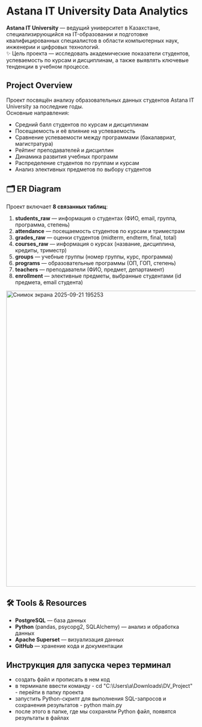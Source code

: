 # Astana IT University Data Analytics

**Astana IT University** — ведущий университет в Казахстане, специализирующийся на IT-образовании и подготовке квалифицированных специалистов в области компьютерных наук, инженерии и цифровых технологий.  
✨ Цель проекта — исследовать академические показатели студентов, успеваемость по курсам и дисциплинам, а также выявлять ключевые тенденции в учебном процессе.

## Project Overview
Проект посвящён анализу образовательных данных студентов Astana IT University за последние годы.  
Основные направления:
- Средний балл студентов по курсам и дисциплинам  
- Посещаемость и её влияние на успеваемость  
- Сравнение успеваемости между программами (бакалавриат, магистратура)  
- Рейтинг преподавателей и дисциплин  
- Динамика развития учебных программ  
- Распределение студентов по группам и курсам  
- Анализ элективных предметов по выбору студентов  

## 🗂️ ER Diagram
Проект включает **8 связанных таблиц**:

1. **students_raw** — информация о студентах (ФИО, email, группа, программа, степень)  
2. **attendance** — посещаемость студентов по курсам и триместрам  
3. **grades_raw** — оценки студентов (midterm, endterm, final, total)  
4. **courses_raw** — информация о курсах (название, дисциплина, кредиты, триместр)  
5. **groups** — учебные группы (номер группы, курс, программа)  
6. **programs** — образовательные программы (ОП, ГОП, степень)  
7. **teachers** — преподаватели (ФИО, предмет, департамент)  
8. **enrollment** — элективные предметы, выбранные студентами (id предмета, email студента)  

<img width="1102" height="786" alt="Снимок экрана 2025-09-21 195253" src="https://github.com/user-attachments/assets/f184b1dd-5793-4ced-a74a-bcf118c3a3a3" />


## 🛠️ Tools & Resources
- **PostgreSQL** — база данных  
- **Python** (pandas, psycopg2, SQLAlchemy) — анализ и обработка данных  
- **Apache Superset** — визуализация данных  
- **GitHub** — хранение кода и документации


## Инструкция для запуска через терминал
- создать файл и прописать в нем код
- в терминале ввести команду - cd "C:\Users\а\Downloads\DV_Project" - перейти в папку проекта
- запустить Python-скрипт для выполнения SQL-запросов и сохранения результатов - python main.py
- после этого в папке, где мы сохраняли Python файл, появятся результаты в файлах
